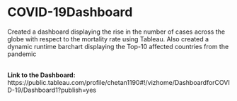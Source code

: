# COVID-19Dashboard
<p>Created a dashboard displaying the rise in the number of cases across the globe with respect to the mortality rate using Tableau. Also created a dynamic runtime barchart displaying the Top-10 affected countries from the pandemic</p>
<br>
<b>Link to the Dashboard:</b> https://public.tableau.com/profile/chetan1190#!/vizhome/DashboardforCOVID-19/Dashboard1?publish=yes
